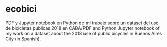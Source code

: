 # ecobici
PDF y Jupyter notebook en Python de mi trabajo sobre un dataset del uso de bicicletas públicas 2018 en CABA/PDF and Python Jupyter notebook of my work on a dataset about the 2018 use of public bicycles in Buenos Aires City (in Spanish).

